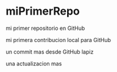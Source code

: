 # miPrimerRepo

mi primer repositorio en GitHub

mi primera contribucion local para GitHub

un commit mas desde GitHub lapiz

una actualizacion mas
